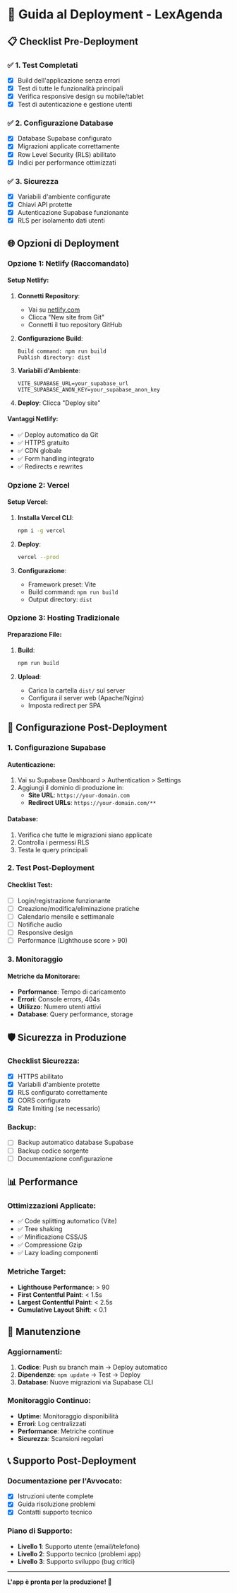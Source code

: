 # 🚀 Guida al Deployment - LexAgenda

## 📋 Checklist Pre-Deployment

### ✅ **1. Test Completati**
- [x] Build dell'applicazione senza errori
- [x] Test di tutte le funzionalità principali
- [x] Verifica responsive design su mobile/tablet
- [x] Test di autenticazione e gestione utenti

### ✅ **2. Configurazione Database**
- [x] Database Supabase configurato
- [x] Migrazioni applicate correttamente
- [x] Row Level Security (RLS) abilitato
- [x] Indici per performance ottimizzati

### ✅ **3. Sicurezza**
- [x] Variabili d'ambiente configurate
- [x] Chiavi API protette
- [x] Autenticazione Supabase funzionante
- [x] RLS per isolamento dati utenti

## 🌐 Opzioni di Deployment

### **Opzione 1: Netlify (Raccomandato)**

#### Setup Netlify:
1. **Connetti Repository**:
   - Vai su [netlify.com](https://netlify.com)
   - Clicca "New site from Git"
   - Connetti il tuo repository GitHub

2. **Configurazione Build**:
   ```
   Build command: npm run build
   Publish directory: dist
   ```

3. **Variabili d'Ambiente**:
   ```
   VITE_SUPABASE_URL=your_supabase_url
   VITE_SUPABASE_ANON_KEY=your_supabase_anon_key
   ```

4. **Deploy**: Clicca "Deploy site"

#### Vantaggi Netlify:
- ✅ Deploy automatico da Git
- ✅ HTTPS gratuito
- ✅ CDN globale
- ✅ Form handling integrato
- ✅ Redirects e rewrites

### **Opzione 2: Vercel**

#### Setup Vercel:
1. **Installa Vercel CLI**:
   ```bash
   npm i -g vercel
   ```

2. **Deploy**:
   ```bash
   vercel --prod
   ```

3. **Configurazione**:
   - Framework preset: Vite
   - Build command: `npm run build`
   - Output directory: `dist`

### **Opzione 3: Hosting Tradizionale**

#### Preparazione File:
1. **Build**:
   ```bash
   npm run build
   ```

2. **Upload**:
   - Carica la cartella `dist/` sul server
   - Configura il server web (Apache/Nginx)
   - Imposta redirect per SPA

## 🔧 Configurazione Post-Deployment

### **1. Configurazione Supabase**

#### Autenticazione:
1. Vai su Supabase Dashboard > Authentication > Settings
2. Aggiungi il dominio di produzione in:
   - **Site URL**: `https://your-domain.com`
   - **Redirect URLs**: `https://your-domain.com/**`

#### Database:
1. Verifica che tutte le migrazioni siano applicate
2. Controlla i permessi RLS
3. Testa le query principali

### **2. Test Post-Deployment**

#### Checklist Test:
- [ ] Login/registrazione funzionante
- [ ] Creazione/modifica/eliminazione pratiche
- [ ] Calendario mensile e settimanale
- [ ] Notifiche audio
- [ ] Responsive design
- [ ] Performance (Lighthouse score > 90)

### **3. Monitoraggio**

#### Metriche da Monitorare:
- **Performance**: Tempo di caricamento
- **Errori**: Console errors, 404s
- **Utilizzo**: Numero utenti attivi
- **Database**: Query performance, storage

## 🛡️ Sicurezza in Produzione

### **Checklist Sicurezza**:
- [x] HTTPS abilitato
- [x] Variabili d'ambiente protette
- [x] RLS configurato correttamente
- [x] CORS configurato
- [x] Rate limiting (se necessario)

### **Backup**:
- [ ] Backup automatico database Supabase
- [ ] Backup codice sorgente
- [ ] Documentazione configurazione

## 📊 Performance

### **Ottimizzazioni Applicate**:
- ✅ Code splitting automatico (Vite)
- ✅ Tree shaking
- ✅ Minificazione CSS/JS
- ✅ Compressione Gzip
- ✅ Lazy loading componenti

### **Metriche Target**:
- **Lighthouse Performance**: > 90
- **First Contentful Paint**: < 1.5s
- **Largest Contentful Paint**: < 2.5s
- **Cumulative Layout Shift**: < 0.1

## 🔄 Manutenzione

### **Aggiornamenti**:
1. **Codice**: Push su branch main → Deploy automatico
2. **Dipendenze**: `npm update` → Test → Deploy
3. **Database**: Nuove migrazioni via Supabase CLI

### **Monitoraggio Continuo**:
- **Uptime**: Monitoraggio disponibilità
- **Errori**: Log centralizzati
- **Performance**: Metriche continue
- **Sicurezza**: Scansioni regolari

## 📞 Supporto Post-Deployment

### **Documentazione per l'Avvocato**:
- [x] Istruzioni utente complete
- [x] Guida risoluzione problemi
- [x] Contatti supporto tecnico

### **Piano di Supporto**:
- **Livello 1**: Supporto utente (email/telefono)
- **Livello 2**: Supporto tecnico (problemi app)
- **Livello 3**: Supporto sviluppo (bug critici)

---

**L'app è pronta per la produzione! 🎉**
